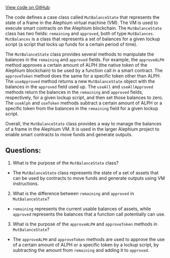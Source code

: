 [View code on GitHub](https://github.com/oxygenium/oxygenium/protocol/src/main/scala/org/oxygenium/protocol/vm/MutBalanceState.scala)

The code defines a case class called `MutBalanceState` that represents the state of a frame in the Alephium virtual machine (VM). The VM is used to execute smart contracts on the Alephium blockchain. The `MutBalanceState` class has two fields: `remaining` and `approved`, both of type `MutBalances`. `MutBalances` is a class that represents a set of balances for a given lockup script (a script that locks up funds for a certain period of time). 

The `MutBalanceState` class provides several methods to manipulate the balances in the `remaining` and `approved` fields. For example, the `approveALPH` method approves a certain amount of ALPH (the native token of the Alephium blockchain) to be used by a function call in a smart contract. The `approveToken` method does the same for a specific token other than ALPH. The `useApproved` method returns a new `MutBalanceState` object with the balances in the `approved` field used up. The `useAll` and `useAllApproved` methods return the balances in the `remaining` and `approved` fields, respectively, for a given lockup script, and then set those balances to zero. The `useAlph` and `useToken` methods subtract a certain amount of ALPH or a specific token from the balances in the `remaining` field for a given lockup script.

Overall, the `MutBalanceState` class provides a way to manage the balances of a frame in the Alephium VM. It is used in the larger Alephium project to enable smart contracts to move funds and generate outputs.
## Questions: 
 1. What is the purpose of the `MutBalanceState` class?
- The `MutBalanceState` class represents the state of a set of assets that can be used by contracts to move funds and generate outputs using VM instructions.

2. What is the difference between `remaining` and `approved` in `MutBalanceState`?
- `remaining` represents the current usable balances of assets, while `approved` represents the balances that a function call potentially can use.

3. What is the purpose of the `approveALPH` and `approveToken` methods in `MutBalanceState`?
- The `approveALPH` and `approveToken` methods are used to approve the use of a certain amount of ALPH or a specific token by a lockup script, by subtracting the amount from `remaining` and adding it to `approved`.